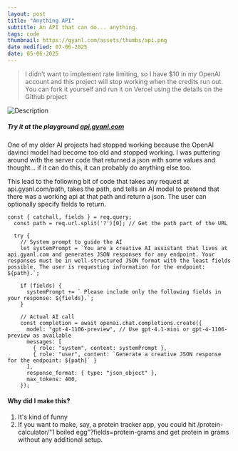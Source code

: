 ```yaml
---
layout: post
title: "Anything API"
subtitle: An API that can do... anything.
tags: code
thumbnail: https://gyanl.com/assets/thumbs/api.png
date modified: 07-06-2025
date: 05-06-2025
---
```


> I didn’t want to implement rate limiting, so I have $10 in my OpenAI account and this project will stop working when the credits run out. You can fork it yourself and run it on Vercel using the details on the Github project

![Description](https://gyanl.com/assets/anything-api.jpg)

##### Try it at the playground [api.gyanl.com](http://api.gyanl.com)

One of my older AI projects had stopped working because the OpenAI davinci model had become too old and stopped working. I was puttering around with the server code that returned a json with some values and thought… if it can do this, it can probably do anything else too.

This lead to the following bit of code that takes any request at api.gyanl.com/path, takes the path, and tells an AI model to pretend that there was a working api at that path and return a json. The user can optionally specify fields to return. 

```
const { catchall, fields } = req.query;
  const path = req.url.split('?')[0]; // Get the path part of the URL

  try {
    // System prompt to guide the AI
    let systemPrompt = `You are a creative AI assistant that lives at api.gyanl.com and generates JSON responses for any endpoint. Your responses must be in well-structured JSON format with the least fields possible. The user is requesting information for the endpoint: ${path}.`;

    if (fields) {
      systemPrompt += ` Please include only the following fields in your response: ${fields}.`;
    }

    // Actual AI call
    const completion = await openai.chat.completions.create({
      model: "gpt-4-1106-preview", // Use gpt-4.1-mini or gpt-4-1106-preview as available
      messages: [
        { role: "system", content: systemPrompt },
        { role: "user", content: `Generate a creative JSON response for the endpoint: ${path}` }
      ],
      response_format: { type: "json_object" },
      max_tokens: 400,
    });
```

#### Why did I make this? 

1. It's kind of funny 
2. If you want to make, say, a protein tracker app, you could hit /protein-calculator/"1 boiled egg"?fields=protein-grams and get protein in grams without any additional setup.
